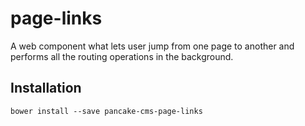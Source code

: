 # page-links
A web component what lets user jump from one page to another and performs all the routing operations in the background.

## Installation

```shell
bower install --save pancake-cms-page-links
```